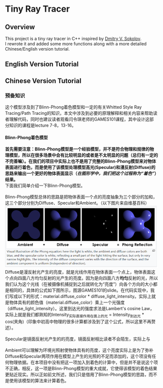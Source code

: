 # Tiny Ray Tracer
## Overview
This project is a tiny ray tracer in C++ inspired by [Dmitry V. Sokolov](https://github.com/ssloy).<br>
I rewrote it and added some more functions along with a more detailed Chinese/English version tutorial.
## English Version Tutorial
## Chinese Version Tutorial
### 预备知识
这个模型涉及到了Blinn-Phong着色模型和一定的有关Whitted Style Ray Tracing/Path Tracing的知识，本文中涉及到必要的原理解释和相关内容来帮助读者理解代码，同时也建议读者观看闫令琪老师的GAMES101课程，其中设计这部分知识的课程是lecture 7-8，13-16。
#### Blinn-Phong着色模型
**首先需要注意：Blinn-Phong模型是一个经验模型，并不是符合物理和规律的物理模型，所以在很多场景中会有比较明显的或者是不太明显的问题（总归有一定的不完善嘛）。在我们的项目中实际上也不是用了完整的Blinn-Phong模型来对物体表面进行着色，而是使用了该模型处理模型高光(Specular)和漫反射(Diffuse)的思路来输出一个更好的物体表面显示（*在图形学中，我们把这个过程称为“着色”*）结果。**<br>
下面我们简单介绍一下Blinn-Phong模型。<br>
<br>
Blinn-Phong模型总体的思路是把物体表面一个点的亮度抽象为三个部分的加和，这三个部分分别为Diffuse、Specular和Ambient。（以下图片来自维基百科）<br>
![image](https://github.com/bryceyin13/tinyraytracer/blob/main/images/1.png)
<br>
Diffuse是漫反射光产生的亮度，就是光线作用在物体表面一个点上，物体表面这个点向四面八方均匀反射的光产生的亮度。因为是向四面八方**均匀**反射的光，所以我们认为这个光线（在被摄像机捕捉到之后就转化为“亮度”）向各个方向的大小都是相同的，具体的公式如下图所示，图源GAMES101的slide。在代码实现中，我们写成以下的形式：material.diffuse_color * diffuse_light_intensity。实际上就是物体具有的颜色值（material.diffuse_color）乘上一个光强度（diffuse_light_intensity）。这里到达光的强度求法是Lambert's cosine Law，实际上就是我们都熟知的Intensity<sub>实际直接作用在面上的光</sub> = Intensity<sub>到达光</sub> * cos(夹角)（印象中初高中物理的很多计算都涉及到了这个公式，所以这里不再赘述）。<br>
<br>
Specular是镜面反射光产生的的亮度，镜面反射相比读者不会陌生，实际上与<br>
<br>
Ambient可以理解为环境光照射使物体具有的亮度，这个亮度实际上是为了弥补Diffuse和Specular两项作用在模型上产生的光照的不足而添加的，这个项没有任何物理依据。在本项目中没有把这一项加入到着色的计算中，但是并不是说这个项不正确，相反，这一项是Blinn-Phong模型的重大成就，它使得该模型的着色结果更贴近现实。所以正如前文所述，我们只是借用了Blinn-Phong模型的思路，而不是使用该模型的算法来计算着色。<br>
<br>
